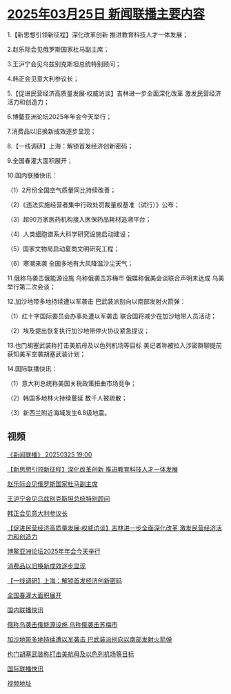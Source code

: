# [2025年03月25日 新闻联播主要内容](https://tv.cctv.com/lm/xwlb/day/20250325.shtml)

1.【新思想引领新征程】深化改革创新 推进教育科技人才一体发展；

2.赵乐际会见俄罗斯国家杜马副主席；

3.王沪宁会见乌兹别克斯坦总统特别顾问；

4.韩正会见意大利参议长；

5.【促进民营经济高质量发展·权威访谈】吉林进一步全面深化改革 激发民营经济活力和创造力；

6.博鳌亚洲论坛2025年年会今天举行；

7.消费品以旧换新成效逐步显现；

8.【一线调研】上海：解锁首发经济创新密码；

9.全国春灌大面积展开；

10.国内联播快讯：

（1）2月份全国空气质量同比持续改善；

（2）《违法实施经营者集中行政处罚裁量权基准（试行）》公布；

（3）超90万家医药机构接入医保药品耗材追溯平台；

（4）人类细胞谱系大科学研究设施启动建设；

（5）国家文物局启动夏商文明研究工程；

（6）寒潮来袭 全国多地有大风降温沙尘天气；

11.俄称乌袭击俄能源设施 乌称俄袭击苏梅市 俄媒称俄美会谈联合声明未达成 乌美举行第二次会谈；

12.加沙地带多地持续遭以军袭击 巴武装派别向以南部发射火箭弹：

（1）红十字国际委员会办事处遭以军袭击 联合国将减少在加沙地带人员活动；

（2）埃及提出恢复执行加沙地带停火协议紧急提议；

13.也门胡塞武装称打击美航母及以色列机场等目标 美记者称被拉入涉密群聊提前获知美军空袭胡塞武装计划；

14.国际联播快讯：

（1）意大利总统称美国关税政策扭曲市场竞争；

（2）韩国多地林火持续蔓延 数千人被疏散；

（3）新西兰附近海域发生6.8级地震。

## 视频

[《新闻联播》 20250325 19:00](https://tv.cctv.com/2025/03/25/VIDE4lZyKSxohKKo1zvixgam250325.shtml)

[【新思想引领新征程】深化改革创新 推进教育科技人才一体发展](https://tv.cctv.com/2025/03/25/VIDEjvUreuPPZ82AnCcouHCk250325.shtml)

[赵乐际会见俄罗斯国家杜马副主席](https://tv.cctv.com/2025/03/25/VIDEVWFExjqLrAWOCJB2uzca250325.shtml)

[王沪宁会见乌兹别克斯坦总统特别顾问](https://tv.cctv.com/2025/03/25/VIDEd98O073A2zEG3gDH3az4250325.shtml)

[韩正会见意大利参议长](https://tv.cctv.com/2025/03/25/VIDE0iiHBvKjCk1GJVRjU33f250325.shtml)

[【促进民营经济高质量发展·权威访谈】吉林进一步全面深化改革 激发民营经济活力和创造力](https://tv.cctv.com/2025/03/25/VIDEProtaGZ7D4ql8ulmCkPT250325.shtml)

[博鳌亚洲论坛2025年年会今天举行](https://tv.cctv.com/2025/03/25/VIDEJgUGVuR75nVxte6frJyV250325.shtml)

[消费品以旧换新成效逐步显现](https://tv.cctv.com/2025/03/25/VIDEdmuUWfc2nJnxo17hHpW6250325.shtml)

[【一线调研】上海：解锁首发经济创新密码](https://tv.cctv.com/2025/03/25/VIDE7EVJGInMlFsQIpYygwI0250325.shtml)

[全国春灌大面积展开](https://tv.cctv.com/2025/03/25/VIDEZ4sWQblO3PAh6syBjQcy250325.shtml)

[国内联播快讯](https://tv.cctv.com/2025/03/25/VIDEUPIFCZXv0TdSzouewjXu250325.shtml)

[俄称乌袭击俄能源设施 乌称俄袭击苏梅市](https://tv.cctv.com/2025/03/25/VIDE7H0Tpko7IXwL7kKGsgkz250325.shtml)

[加沙地带多地持续遭以军袭击 巴武装派别向以南部发射火箭弹](https://tv.cctv.com/2025/03/25/VIDEbfXohFWC59AcPl0W9our250325.shtml)

[也门胡塞武装称打击美航母及以色列机场等目标](https://tv.cctv.com/2025/03/25/VIDE0JjF0Ucwc36bXixIymke250325.shtml)

[国际联播快讯](https://tv.cctv.com/2025/03/25/VIDEHQt5uOd3NdEoY5EWdeAu250325.shtml)

[视频地址](https://tv.cctv.com/lm/xwlb/day/20250325.shtml) 

